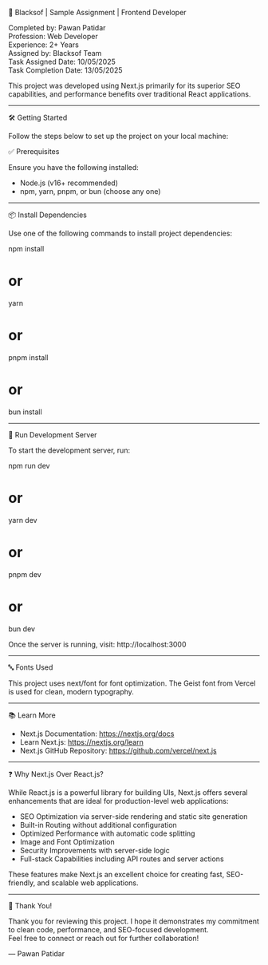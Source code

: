 🚀 Blacksof | Sample Assignment | Frontend Developer

Completed by: Pawan Patidar  
Profession: Web Developer  
Experience: 2+ Years  
Assigned by: Blacksof Team  
Task Assigned Date: 10/05/2025  
Task Completion Date: 13/05/2025

This project was developed using Next.js primarily for its superior SEO capabilities, and performance benefits over traditional React applications.

------------------------------------------------------------
🛠️ Getting Started

Follow the steps below to set up the project on your local machine:

✅ Prerequisites

Ensure you have the following installed:

- Node.js (v16+ recommended)
- npm, yarn, pnpm, or bun (choose any one)

------------------------------------------------------------
📦 Install Dependencies

Use one of the following commands to install project dependencies:

npm install
# or
yarn
# or
pnpm install
# or
bun install

------------------------------------------------------------
🚀 Run Development Server

To start the development server, run:

npm run dev
# or
yarn dev
# or
pnpm dev
# or
bun dev

Once the server is running, visit:
http://localhost:3000

------------------------------------------------------------
🔤 Fonts Used

This project uses next/font for font optimization. The Geist font from Vercel is used for clean, modern typography.

------------------------------------------------------------
📚 Learn More

- Next.js Documentation: https://nextjs.org/docs
- Learn Next.js: https://nextjs.org/learn
- Next.js GitHub Repository: https://github.com/vercel/next.js

------------------------------------------------------------
❓ Why Next.js Over React.js?

While React.js is a powerful library for building UIs, Next.js offers several enhancements that are ideal for production-level web applications:

- SEO Optimization via server-side rendering and static site generation
- Built-in Routing without additional configuration
- Optimized Performance with automatic code splitting
- Image and Font Optimization
- Security Improvements with server-side logic
- Full-stack Capabilities including API routes and server actions

These features make Next.js an excellent choice for creating fast, SEO-friendly, and scalable web applications.

------------------------------------------------------------
🙏 Thank You!

Thank you for reviewing this project. I hope it demonstrates my commitment to clean code, performance, and SEO-focused development.  
Feel free to connect or reach out for further collaboration!

— Pawan Patidar
